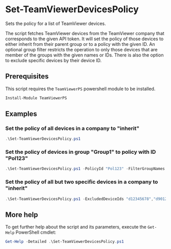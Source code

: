 # Set-TeamViewerDevicesPolicy

Sets the policy for a list of TeamViewer devices.

The script fetches TeamViewer devices from the TeamViewer company that
corresponds to the given API token. It will set the policy of those devices
to either inherit from their parent group or to a policy with the given ID.
An optional group filter restricts the operation to only those devices that
are member of the groups with the given names or IDs.
There is also the option to exclude specific devices by their device ID.

## Prerequisites

This script requires the `TeamViewerPS` powershell module to be installed.

```powershell
Install-Module TeamViewerPS
```

## Examples

### Set the policy of all devices in a company to "inherit"

```powershell
.\Set-TeamViewerDevicesPolicy.ps1
```

### Set the policy of devices in group "Group1" to policy with ID "Pol123"

```powershell
.\Set-TeamViewerDevicesPolicy.ps1 -PolicyId "Pol123" -FilterGroupNames "Group1"
```

### Set the policy of all but two specific devices in a company to "inherit"

```powershell
.\Set-TeamViewerDevicesPolicy.ps1 -ExcludedDeviceIds "d12345678","d90123456"
```

## More help

To get further help about the script and its parameters, execute the
`Get-Help` PowerShell cmdlet:

```powershell
Get-Help -Detailed .\Set-TeamViewerDevicesPolicy.ps1
```
